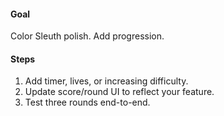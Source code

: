 #### Goal

Color Sleuth polish. Add progression.

#### Steps

1. Add timer, lives, or increasing difficulty.
2. Update score/round UI to reflect your feature.
3. Test three rounds end-to-end.
